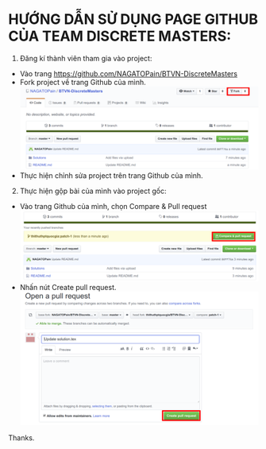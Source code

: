 # HƯỚNG DẪN SỬ DỤNG PAGE GITHUB CỦA TEAM DISCRETE MASTERS:
1. Đăng kí thành viên tham gia vào project:
- Vào trang https://github.com/NAGATOPain/BTVN-DiscreteMasters
- Fork project về trang Github của mình.
![Alt text](/tutorial/a.png?raw=true "ForkProject")
- Thực hiện chỉnh sửa project trên trang Github của mình.
2. Thực hiện gộp bài của mình vào project gốc:
- Vào trang Github của mình, chọn Compare & Pull request
![Alt text](/tutorial/b.png?raw=true "PullProject")
- Nhấn nút Create pull request.
![Alt text](/tutorial/c.png?raw=true "Commit")

Thanks.
